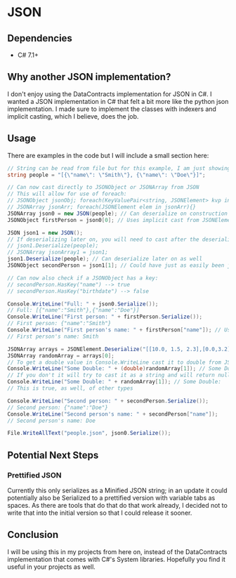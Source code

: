 # JSON

## Dependencies
- C# 7.1+

## Why another JSON implementation?
I don't enjoy using the DataContracts implementation for JSON in C#. I wanted a JSON implementation
in C# that felt a  bit more like the python json implementation. I made sure to implement the classes
with indexers and implicit casting, which I believe, does the job.

## Usage
There are examples in the code but I will include a small section here:
```c#
// String can be read from file but for this example, I am just showing the full string.
string people = "[{\"name\": \"Smith\"}, {\"name\": \"Doe\"}]";

// Can now cast directly to JSONObject or JSONArray from JSON
// This will allow for use of foreach:
// JSONObject jsonObj; foreach(KeyValuePair<string, JSONElement> kvp in jsonObj){}
// JSONArray jsonArr; foreach(JSONElement elem in jsonArr){}
JSONArray json0 = new JSON(people); // Can deserialize on construction
JSONObject firstPerson = json0[0]; // Uses implicit cast from JSONElement to JSONObject

JSON json1 = new JSON();
// If deserializing later on, you will need to cast after the deserialize as well:
// json1.Deserialize(people);
// JSONArray jsonArray1 = json1;
json1.Deserialize(people); // Can deserialize later on as well
JSONObject secondPerson = json1[1]; // Could have just as easily been json0[1]

// Can now also check if a JSONObject has a key:
// secondPerson.HasKey("name") --> true
// secondPerson.HasKey("birthdate") --> false

Console.WriteLine("Full: " + json0.Serialize());
// Full: [{"name":"Smith"},{"name":"Doe"}]
Console.WriteLine("First person: " + firstPerson.Serialize());
// First person: {"name":"Smith"}
Console.WriteLine("First person's name: " + firstPerson["name"]); // Uses implicit cast from JSONElement to string
// First person's name: Smith

JSONArray arrays = JSONElement.Deserialize("[[10.0, 1.5, 2.3],[0.0,3.2]]");
JSONArray randomArray = arrays[0];
// To get a double value in Console.WriteLine cast it to double from JSONElement
Console.WriteLine("Some Double: " + (double)randomArray[1]); // Some Double: 1.5
// If you don't it will try to cast it as a string and will return null
Console.WriteLine("Some Double: " + randomArray[1]); // Some Double: 
// This is true, as well, of other types

Console.WriteLine("Second person: " + secondPerson.Serialize());
// Second person: {"name":"Doe"}
Console.WriteLine("Second person's name: " + secondPerson["name"]);
// Second person's name: Doe

File.WriteAllText("people.json", json0.Serialize());
```

## Potential Next Steps
### Prettified JSON
Currently this only serializes as a Minified JSON string; in an update it could potentially also be Serialized
to a prettified version with variable tabs as spaces. As there are tools that do that do that work already,
I decided not to write that into the initial version so that I could release it sooner.

## Conclusion
I will be using this in my projects from here on, instead of the DataContracts implementation that comes
with C#'s System libraries. Hopefully you find it useful in your projects as well.
